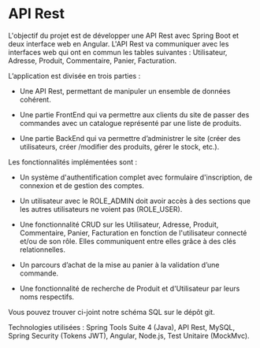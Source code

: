 # API Rest

L'objectif du projet est de développer une API Rest avec Spring Boot et deux interface web en Angular. L'API Rest va communiquer avec les interfaces web qui ont en commun les tables suivantes : Utilisateur, Adresse, Produit, Commentaire, Panier, Facturation.

L’application est divisée en trois parties :

- Une API Rest, permettant de manipuler un ensemble de données cohérent.

- Une partie FrontEnd qui va permettre aux clients du site de passer des commandes avec un catalogue représenté par une liste de produits.

- Une partie BackEnd qui va permettre d’administrer le site (créer des utilisateurs, créer /modifier des produits, gérer le stock, etc.).

Les fonctionnalités implémentées sont :

- Un système d'authentification complet avec formulaire d'inscription, de connexion et de gestion des comptes.

- Un utilisateur avec le ROLE_ADMIN doit avoir accès à des sections que les autres utilisateurs ne voient pas (ROLE_USER).

- Une fonctionnalité CRUD sur les Utilisateur, Adresse, Produit, Commentaire, Panier, Facturation en fonction de l'utilisateur connecté et/ou de son rôle. Elles communiquent entre elles grâce à des clés relationnelles.

- Un parcours d’achat de la mise au panier à la validation d’une commande.

- Une fonctionnalité de recherche de Produit et d'Utilisateur par leurs noms respectifs.


Vous pouvez trouver ci-joint notre schéma SQL sur le dépôt git.

Technologies utilisées : Spring Tools Suite 4 (Java), API Rest, MySQL, Spring Security (Tokens JWT), Angular, Node.js, Test Unitaire (MockMvc).
